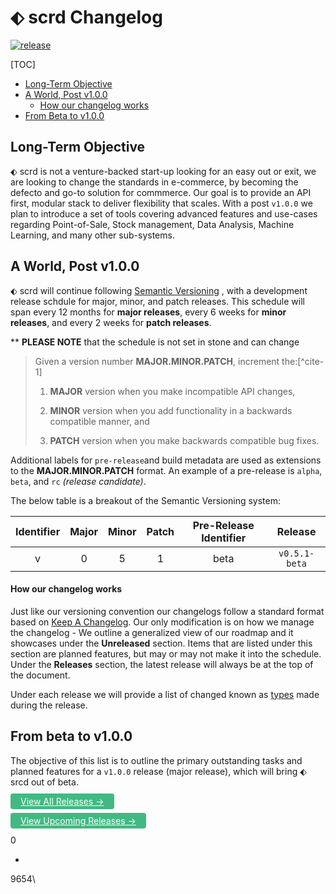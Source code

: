 # ⬖ scrd Changelog 

[![release](https://img.shields.io/github/release/epluno/changelog.svg?style=for-the-badge&logo=github&logoColor=white&colorA=101119&colorB=00b586)](https://github.com/epluno/changelog/releases/latest)

[TOC]


* [Long-Term Objective](#long-term-objective)
* [A World, Post v1.0.0](#a-world-post-v100)
  * [How our changelog works](#how-our-changelog-works)
* [From Beta to v1.0.0](#from-beta-to-v100)

## Long-Term Objective

⬖ scrd is not a venture-backed start-up looking for an easy out or exit, we are looking to change the standards in e-commerce, by becoming the defecto and go-to solution for commmerce. Our goal is to provide an API first, modular stack to deliver flexibility that scales. With a post `v1.0.0` we plan to introduce a set of tools covering advanced features and use-cases regarding Point-of-Sale, Stock management, Data Analysis, Machine Learning, and many other sub-systems. 

##  A World, Post v1.0.0

 ⬖ scrd will continue following [Semantic Versioning](https://semver.org/) , with a development release schdule for major, minor, and patch releases. This schedule will span every 12 months for **major releases**, every 6 weeks for **minor releases**, and every 2 weeks for **patch releases**. 

** **PLEASE NOTE** that the schedule is not set in stone and can change

>Given a version number **MAJOR.MINOR.PATCH**, increment the:[^cite-1]
>
>1. **MAJOR** version when you make incompatible API changes,
>
>2. **MINOR** version when you add functionality in a backwards compatible manner, and
>
>3. **PATCH** version when you make backwards compatible bug fixes.

Additional labels for `pre-release`and build metadata are used as extensions to the **MAJOR.MINOR.PATCH** format. An example of a pre-release is `alpha`, `beta`, and `rc` *(release candidate)*.

The below table is a breakout of the Semantic Versioning system:

| Identifier | Major | Minor | Patch | Pre-Release Identifier |    Release    |
| :--------: | :---: | :---: | :---: | :--------------------: | :-----------: |
|     v      |   0   |   5   |   1   |          beta          | `v0.5.1-beta` |



#### How our changelog works

Just like our versioning convention our changelogs follow a standard format based on [Keep A Changelog](https://keepachangelog.com/en/1.0.0/). Our only modification is on how we manage the changelog - We outline a generalized view of our roadmap and it showcases under the **Unreleased** section. Items that are listed under this section are planned features, but may or may not make it into the schedule. Under the **Releases** section, the latest release will always be at the top of the document. 

Under each release we will provide a list of changed known as [types](https://keepachangelog.com/en/1.0.0/#types) made during the release. 

## From beta to v1.0.0

The objective of this list is to outline the primary outstanding tasks and planned features for a `v1.0.0` release (major release), which will bring ⬖ srcd out of beta. 



<a style="color: white; background: #42b983; padding: .25rem 1rem; border-radius: 4px;" href="https://github.com/epluno/changelog/releases">View All Releases →</a>

<a style="color: white; background: #42b983; padding: .25rem 1rem; border-radius: 4px;" href="https://github.com/epluno/changelog/blob/master/UPCOMING.md">View Upcoming Releases →</a>

0

 +

9654\